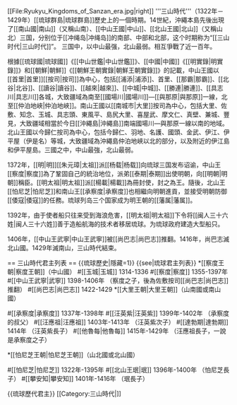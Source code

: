 [[File:Ryukyu_Kingdoms_of_Sanzan_era.jpg|right]]
'''三山時代'''（1322年－1429年）[[琉球群島|琉球群島]]歷史上的一個時期。14世紀，沖繩本島先後出現了[[南山國|南山]]（又稱山南）、[[中山王國|中山]]、[[北山王國|北山]]（又稱山北）三国，分别位于[[冲绳岛|冲绳岛]]的南部、中部和北部，这个时期称为“[[三山时代|三山时代]]”。 三国中，以中山最强，北山最弱。相互爭戰了近一百年。

根據[[琉球國|琉球國]]《[[中山世鑑|中山世鑑]]》、[[中國|中國]]《[[明實錄|明實錄]]》和[[朝鮮|朝鮮]]《[[朝鮮王朝實錄|朝鮮王朝實錄]]》的記載，中山王國以[[首里|首里]][[按司|按司]]為中心，包括[[浦添|浦添]]、首里、[[那霸|那霸]]、[[北谷|北谷]]、[[讀谷|讀谷]]、[[越來|越來]]、[[中城|中城]]、[[勝連|勝連]]、[[具志川|具志川]]各城，大致疆域為南至[[國場川|國場川]]—[[與那原|與那原]]一線，北至[[仲泊地峽|仲泊地峽]]。南山王國以[[南城市|大里]]按司為中心，包括大里、佐敷、知念、玉城、具志頭、東風平、島尻大里、喜屋武、摩文仁、真壁、兼城、豐見，大致疆域相當於今日[[沖繩島|沖繩島]]南端國場川—與那原一線以南的地域。北山王國以今歸仁按司為中心，包括今歸仁、羽地、名護、國頭、金武、伊江、伊平屋（伊是名）等城，大致疆域為沖繩島仲泊地峽以北的部分，以及附近的伊江島和伊平屋島。三國之中，中山最強，北山最弱。

1372年，[[明|明]][[朱元璋|太祖]]派[[杨载|杨载]]向琉球三国发布诏谕，中山王[[察度|察度]]為了鞏固自己的統治地位，派弟[[泰期|泰期]]出使明朝，向[[明朝|明朝]]稱臣。[[明太祖|明太祖]]派[[楊載|楊載]]為冊封使，封之為王。隨後，北山王[[怕尼芝|怕尼芝]]和南山王[[承察度|承察度]]也相繼向明朝進貢，並接受明朝防御[[倭寇|倭寇]]的任務。琉球列岛三个国家成为明王朝的[[藩属|藩属]]。

1392年，由于使者船只往来受到海浪危害，[[明太祖|明太祖]]下令将[[闽人三十六姓|闽人三十六姓]]善于造船航海的技术者移居琉球。为琉球政府建造大型船只。

1406年，[[中山王武寧|中山王武寧]]被[[尚巴志|尚巴志]]推翻。1416年，尚巴志滅北山國。1429年滅南山，三山時代結束。

== 三山時代君主列表 ==
{{琉球歷史|隱藏=1}}
{{see|琉球君主列表}}
*[[察度王朝|察度王朝]]（中山國）
#[[玉城|玉城]] 1314-1336
#[[察度|察度]] 1355-1397年
#[[中山王武寧|武寧]] 1398-1406年 （察度之子，後為佐敷按司[[尚巴志|尚巴志]]推翻）
#[[尚巴志|尚巴志]] 1422-1429
*[[大里王朝|大里王朝]]（山南國或南山國）

#[[承察度|承察度]] 1337年-1398年 
#[[汪英紫|汪英紫]] 1399年-1402年 （承察度的叔父）
#[[汪應祖|汪應祖]] 1403年-1413年 （汪英紫次子）
#[[達勃期|達勃期]] 1414年 （汪英紫長子）
#[[他魯每|他魯每]] 1415年-1429年 （汪應祖長子，一說是承察度之子）

*[[怕尼芝王朝|怕尼芝王朝]]（山北國或北山國）

#[[怕尼芝|怕尼芝]] 1322年-1395年
#[[北山王珉|珉]] 1396年-1400年 （怕尼芝長子）
#[[攀安知|攀安知]] 1401年-1416年 （珉長子）

{{琉球歷代君主}}
[[Category:三山時代|]]